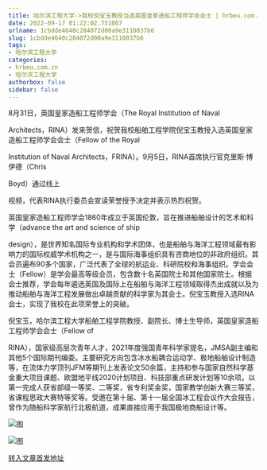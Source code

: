 ```yaml
---
title: 哈尔滨工程大学->我校倪宝玉教授当选英国皇家造船工程师学会会士 | hrbeu.com.cn
date: 2022-09-17 01:22:02.751807
urlname: 1cbdde4640c284072d00a9e3110037b6
slug: 1cbdde4640c284072d00a9e3110037b6
tags: 
- 哈尔滨工程大学
categories:
- hrbeu.com.cn
- 哈尔滨工程大学
authorbox: false
sidebar: false
---
```

8月31日，英国皇家造船工程师学会（The Royal Institution of Naval

Architects，RINA）发来贺信，祝贺我校船舶工程学院倪宝玉教授入选英国皇家造船工程师学会会士（Fellow of the Royal

Institution of Naval Architects，FRINA）。9月5日，RINA首席执行官克里斯·博伊德（Chris

Boyd）通过线上
<!--more-->
视频，代表RINA执行委员会宣读荣誉授予决定并表示热烈祝贺。

英国皇家造船工程师学会1860年成立于英国伦敦，旨在推进船舶设计的艺术和科学（advance the art and science of ship

design），是世界知名国际专业机构和学术团体，也是船舶与海洋工程领域最有影响力的国际权威学术机构之一，是与国际海事组织具有咨商地位的非政府组织。其会员遍布90多个国家，广泛代表了全球的航运业、科研院校和海事组织。学会会士（Fellow）是学会最高等级会员，包含数十名英国院士和其他国家院士。根据会士推荐，学会每年遴选英国及国际上在船舶与海洋工程领域取得杰出成就以及为推动船舶与海洋工程发展做出卓越贡献的科学家为其会士。倪宝玉教授入选RINA会士，实现了我校在此项荣誉上的突破。

倪宝玉，哈尔滨工程大学船舶工程学院教授、副院长、博士生导师，英国皇家造船工程师学会会士（Fellow of

RINA），国家级高层次青年人才，2021年度强国青年科学家提名，JMSA副主编和其他5个国际期刊编委。主要研究方向包含冰水船耦合运动学、极地船舶设计制造等，在流体力学顶刊JFM等期刊上发表论文50余篇，主持和参与国家自然科学基金重大项目课题、欧盟地平线2020计划项目、科技部重点研发计划等10余项。以第一完成人获省部级一等奖、二等奖，省专利奖金奖，国家教学创新大赛三等奖，省课程思政大赛特等奖等。受邀在第十届、第十一届全国冰工程会议作大会报告，曾作为随船科学家航行北极航道，成果直接应用于我国极地商船设计等。

![图](http://gongxue.cn/__local/3/10/2F/53EE508AF71CA5EEF544D4D7311_E146D8E7_6845.jpg)

![图](http://gongxue.cn/__local/5/E0/FE/583146C9158586A1A60463AE39D_049AEA3B_1C961.jpg)

[转入文章首发地址](http://gongxue.cn/info/1141/72880.htm)